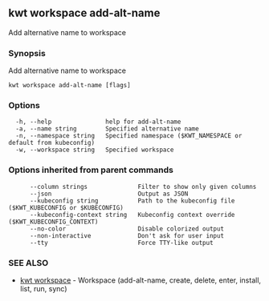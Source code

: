 ## kwt workspace add-alt-name

Add alternative name to workspace

### Synopsis

Add alternative name to workspace

```
kwt workspace add-alt-name [flags]
```

### Options

```
  -h, --help               help for add-alt-name
  -a, --name string        Specified alternative name
  -n, --namespace string   Specified namespace ($KWT_NAMESPACE or default from kubeconfig)
  -w, --workspace string   Specified workspace
```

### Options inherited from parent commands

```
      --column strings              Filter to show only given columns
      --json                        Output as JSON
      --kubeconfig string           Path to the kubeconfig file ($KWT_KUBECONFIG or $KUBECONFIG)
      --kubeconfig-context string   Kubeconfig context override ($KWT_KUBECONFIG_CONTEXT)
      --no-color                    Disable colorized output
      --non-interactive             Don't ask for user input
      --tty                         Force TTY-like output
```

### SEE ALSO

* [kwt workspace](kwt_workspace.md)	 - Workspace (add-alt-name, create, delete, enter, install, list, run, sync)

